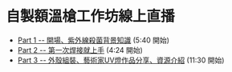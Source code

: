 
# 自製額溫槍工作坊線上直播

* [Part 1 -- 開場、紫外線殺菌背景知識](https://www.facebook.com/TCCLAB.ORG/videos/3556683661026279/) (5:40 開始)
* [Part 2 -- 第一次焊接就上手](https://www.facebook.com/TCCLAB.ORG/videos/633159207272361/) (4:24 開始)
* [Part 3 -- 外殼組裝、藝術家UV燈作品分享、資源介紹](https://www.facebook.com/TCCLAB.ORG/videos/256052588776934/) (11:30 開始)
